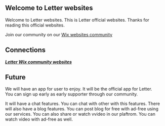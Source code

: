 ## Welcome to Letter websites

Welcome to Letter websites. This is Letter official websites. Thanks for reading this official websites.

Join our community on our [Wix websites community](https://smallpigannouncene.wixsite.com/letter) 

## Connections

[***Letter Wix community websites***](https://smallpigannouncene.wixsite.com/letter)

## Future

We will have an app for user to enjoy. It will be the official app for Letter. You can sign up early as early supporter through our community.

  It will have a chat features. You can chat with other with this features. There will also have a blog features. You can post blog for free with ad-free using our services. You can also share or watch vvideo in our plaftrom. You can watch video with ad-free as well. 
